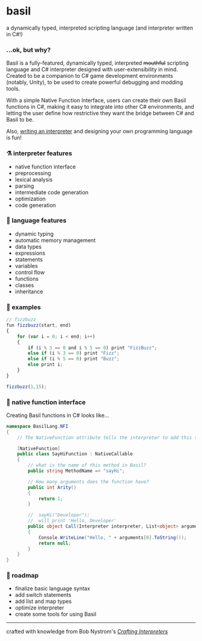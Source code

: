 # basil
a dynamically typed, interpreted scripting language (and interpreter written in C#!)

### ...ok, but why?
Basil is a fully-featured, dynamically typed, interpreted ~~mouthful~~ scripting language and C# interpreter designed with user-extensibility in mind.  Created to be a companion to C# game development environments (notably, Unity), to be used to create powerful debugging and modding tools.  

With a simple Native Function Interface, users can create their own Basil functions in C#, making it easy to integrate into other C# environments, and letting the user define how restrictive they want the bridge between C# and Basil to be.

Also, [writing an interpreter](https://craftinginterpreters.com/) and designing your own programming language is fun!

### ⚗ interpreter features
- native function interface
- preprocessing
- lexical analysis
- parsing
- intermediate code generation
- optimization
- code generation

### 💭 language features
- dynamic typing
- automatic memory management
- data types
- expressions
- statements
- variables
- control flow
- functions
- classes
- inheritance

### 📝 examples
```javascript
// fizzbuzz
fun fizzbuzz(start, end)
{
    for (var i = 0; i < end; i++)
    {
        if (i % 3 == 0 and i % 5 == 0) print "FizzBuzz";
        else if (i % 3 == 0) print "Fizz";
        else if (i % 5 == 0) print "Buzz";
        else print i;
    }
}

fizzbuzz(1,15);
```

### 🌉 native function interface
Creating Basil functions in C# looks like...
```csharp
namespace BasilLang.NFI
{
    // The NativeFunction attribute tells the interpreter to add this to its Basil function library

    [NativeFunction]
    public class SayHiFunction : NativeCallable
    {
        // what is the name of this method in Basil?
        public string MethodName => "sayHi";

        // How many arguments does the function have?
        public int Arity()
        {
            return 1;
        }

        //  sayHi("Developer");
        //  will print 'Hello, Developer'
        public object Call(Interpreter interpreter, List<object> arguments)
        {
            Console.WriteLine("Hello, " + arguments[0].ToString());
            return null;
        }
    }
}

```

### 🚋 roadmap
- finalize basic language syntax
- add switch statements
- add list and map types
- optimize interpreter
- create some tools for using Basil
___
crafted with knowledge from Bob Nystrom's [*Crafting Interpreters*](https://craftinginterpreters.com/)
